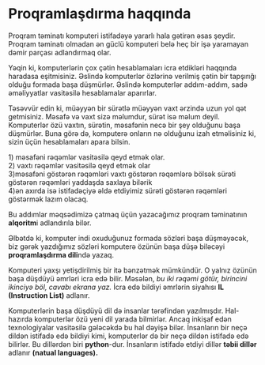 # Proqramlaşdırma haqqında

Proqram təminatı komputeri istifadəyə yararlı hala gətirən əsas şeydir. Proqram təminatı olmadan ən güclü komputeri belə heç bir işə yaramayan dəmir parçası adlandırmaq olar.

Yəqin ki, komputerlərin çox çətin hesablamaları icra etdikləri haqqında haradasa eşitmisiniz. Əslində komputerlər özlərinə verilmiş çətin bir tapşırığı olduğu formada başa düşmürlər. Əslində komputerlər addım-addım, sadə əməliyyatlar vasitəsilə hesablamalar aparırlar.

Təsəvvür edin ki, müəyyən bir sürətlə müəyyən vaxt ərzində uzun yol qət getmisiniz. Məsafə və vaxt sizə məlumdur, sürət isə məlum deyil. Komputerlər özü vaxtın, sürətin, məsafənin necə bir şey olduğunu başa düşmürlər. Buna görə də, komputerə onların nə olduğunu izah etməlisiniz ki, sizin üçün hesablamaları apara bilsin.

1\) məsafəni rəqəmlər vasitəsilə qeyd etmək olar.\
2\) vaxtı rəqəmlər vasitəsilə qeyd etmək olar\
3\)məsafəni göstərən rəqəmləri vaxtı göstərən rəqəmlərə bölsək sürəti göstərən rəqəmləri yaddaşda saxlaya bilərik\
4\)ən axırda isə istifadəçiyə əldə etdiyimiz sürəti göstərən rəqəmləri göstərmək lazım olacaq.



Bu addımlar məqsədimizə çatmaq üçün yazacağımız proqram təminatının **alqoritm**i adlandırıla bilər.

Əlbətdə ki, komputer indi oxuduğunuz formada sözləri başa düşməyəcək, biz gərək yazdığımız sözləri komputerə özünün başa düşə biləcəyi **proqramlaşdırma dili**ndə yazaq.



Komputeri yaxşı yetişdirilmiş bir itə bənzətmək mümkündür. O yalnız özünün başa düşdüyü əmrləri icra edə bilir. Məsələn, _bu iki rəqəmi götür, birincini ikinciyə böl, cavabı ekrana yaz._ İcra edə bildiyi əmrlərin siyahısı **IL (Instruction List)** adlanır.



Komputerlərin başa düşdüyü dil də insanlar tərəfindən yazılmışdır. Hal-hazırda komputerlər özü yeni dil yarada bilmirlər. Ancaq inkişaf edən texnologiyalar vasitəsilə gələcəkdə bu hal dəyişə bilər. İnsanların bir neçə dildən istifadə edə bildiyi kimi, komputerlər də bir neçə dildən istifadə edə bilirlər. Bu dillərdən biri **python**-dur. İnsanların istifadə etdiyi dillər **təbii dillər** adlanır **(natual languages).**

